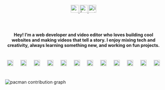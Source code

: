 <br clear="both">

<div align="center">
  <a href="https://www.youtube.com/@xenpa1fx" target="_blank">
    <img src="https://img.shields.io/static/v1?message=Youtube&logo=youtube&label=&color=FF0000&logoColor=white&labelColor=&style=for-the-badge" height="25" alt="youtube logo"  />
  </a>
  <a href="https://www.facebook.com/xnpa1.fx/" target="_blank">
    <img src="https://img.shields.io/static/v1?message=Facebook&logo=facebook&label=&color=1877F2&logoColor=white&labelColor=&style=for-the-badge" height="25" alt="facebook logo"  />
  </a>
  <img src="https://img.shields.io/static/v1?message=Instagram&logo=instagram&label=&color=E4405F&logoColor=white&labelColor=&style=for-the-badge" height="25" alt="instagram logo"  />
</div>

###

<br clear="both">

<h4 align="center">Hey! I’m a web developer and video editor who loves building cool websites and making videos that tell a story. I enjoy mixing tech and creativity, always learning something new, and working on fun projects.</h4>

###

<br clear="both">

<div align="center">
  <img src="https://skillicons.dev/icons?i=ae" height="20" alt="adobeaftereffects logo"  />
  <img width="15" />
  <img src="https://skillicons.dev/icons?i=pr" height="20" alt="adobepremierepro logo"  />
  <img width="15" />
  <img src="https://cdn.jsdelivr.net/gh/devicons/devicon/icons/figma/figma-original.svg" height="20" alt="figma logo"  />
  <img width="15" />
  <img src="https://cdn.jsdelivr.net/gh/devicons/devicon/icons/nextjs/nextjs-original.svg" height="20" alt="nextjs logo"  />
  <img width="15" />
  <img src="https://cdn.simpleicons.org/vercel/000000" height="20" alt="vercel logo"  />
  <img width="15" />
  <img src="https://cdn.simpleicons.org/prisma/2D3748" height="20" alt="prisma logo"  />
  <img width="15" />
  <img src="https://cdn.jsdelivr.net/gh/devicons/devicon/icons/react/react-original.svg" height="20" alt="react logo"  />
  <img width="15" />
  <img src="https://cdn.simpleicons.org/tailwindcss/06B6D4" height="20" alt="tailwindcss logo"  />
  <img width="15" />
  <img src="https://cdn.jsdelivr.net/gh/devicons/devicon/icons/html5/html5-original.svg" height="20" alt="html5 logo"  />
  <img width="15" />
  <img src="https://cdn.jsdelivr.net/gh/devicons/devicon/icons/css3/css3-original.svg" height="20" alt="css3 logo"  />
  <img width="15" />
  <img src="https://cdn.jsdelivr.net/gh/devicons/devicon/icons/typescript/typescript-plain.svg" height="20" alt="typescript logo"  />
  <img width="15" />
  <img src="https://cdn.jsdelivr.net/gh/devicons/devicon/icons/javascript/javascript-original.svg" height="20" alt="javascript logo"  />
</div>

###

<br clear="both">

<picture>
  <source media="(prefers-color-scheme: dark)" srcset="https://raw.githubusercontent.com/Zerodayu/Zerodayu/output/pacman-contribution-graph-dark.svg">
  <source media="(prefers-color-scheme: light)" srcset="https://raw.githubusercontent.com/Zerodayu/Zerodayu/output/pacman-contribution-graph.svg">
  <img alt="pacman contribution graph" src="https://raw.githubusercontent.com/Zerodayu/Zerodayu/output/pacman-contribution-graph.svg">
</picture>

###
